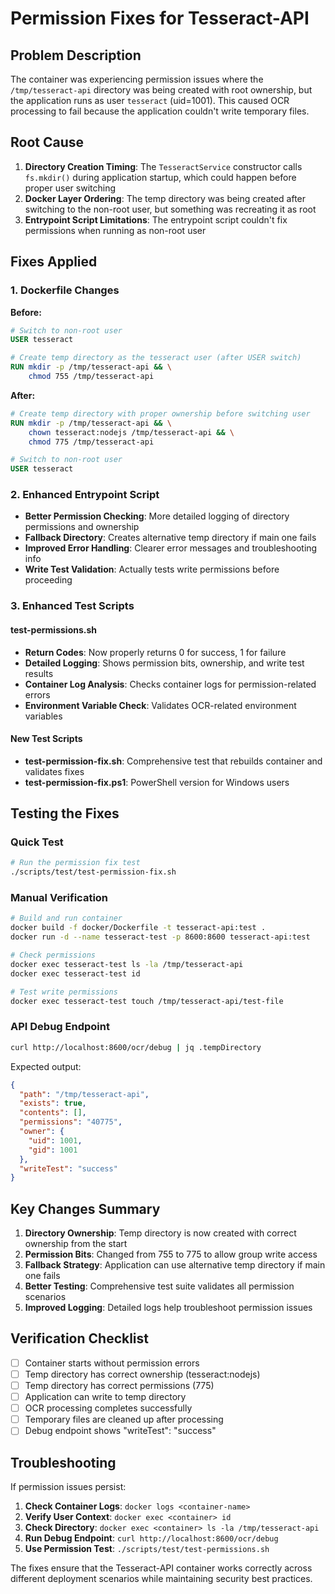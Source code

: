 # Permission Fixes for Tesseract-API

## Problem Description

The container was experiencing permission issues where the `/tmp/tesseract-api` directory was being created with root ownership, but the application runs as user `tesseract` (uid=1001). This caused OCR processing to fail because the application couldn't write temporary files.

## Root Cause

1. **Directory Creation Timing**: The `TesseractService` constructor calls `fs.mkdir()` during application startup, which could happen before proper user switching
2. **Docker Layer Ordering**: The temp directory was being created after switching to the non-root user, but something was recreating it as root
3. **Entrypoint Script Limitations**: The entrypoint script couldn't fix permissions when running as non-root user

## Fixes Applied

### 1. Dockerfile Changes

**Before:**
```dockerfile
# Switch to non-root user
USER tesseract

# Create temp directory as the tesseract user (after USER switch)
RUN mkdir -p /tmp/tesseract-api && \
    chmod 755 /tmp/tesseract-api
```

**After:**
```dockerfile
# Create temp directory with proper ownership before switching user
RUN mkdir -p /tmp/tesseract-api && \
    chown tesseract:nodejs /tmp/tesseract-api && \
    chmod 775 /tmp/tesseract-api

# Switch to non-root user
USER tesseract
```

### 2. Enhanced Entrypoint Script

- **Better Permission Checking**: More detailed logging of directory permissions and ownership
- **Fallback Directory**: Creates alternative temp directory if main one fails
- **Improved Error Handling**: Clearer error messages and troubleshooting info
- **Write Test Validation**: Actually tests write permissions before proceeding

### 3. Enhanced Test Scripts

#### test-permissions.sh
- **Return Codes**: Now properly returns 0 for success, 1 for failure
- **Detailed Logging**: Shows permission bits, ownership, and write test results
- **Container Log Analysis**: Checks container logs for permission-related errors
- **Environment Variable Check**: Validates OCR-related environment variables

#### New Test Scripts
- **test-permission-fix.sh**: Comprehensive test that rebuilds container and validates fixes
- **test-permission-fix.ps1**: PowerShell version for Windows users

## Testing the Fixes

### Quick Test
```bash
# Run the permission fix test
./scripts/test/test-permission-fix.sh
```

### Manual Verification
```bash
# Build and run container
docker build -f docker/Dockerfile -t tesseract-api:test .
docker run -d --name tesseract-test -p 8600:8600 tesseract-api:test

# Check permissions
docker exec tesseract-test ls -la /tmp/tesseract-api
docker exec tesseract-test id

# Test write permissions
docker exec tesseract-test touch /tmp/tesseract-api/test-file
```

### API Debug Endpoint
```bash
curl http://localhost:8600/ocr/debug | jq .tempDirectory
```

Expected output:
```json
{
  "path": "/tmp/tesseract-api",
  "exists": true,
  "contents": [],
  "permissions": "40775",
  "owner": {
    "uid": 1001,
    "gid": 1001
  },
  "writeTest": "success"
}
```

## Key Changes Summary

1. **Directory Ownership**: Temp directory is now created with correct ownership from the start
2. **Permission Bits**: Changed from 755 to 775 to allow group write access
3. **Fallback Strategy**: Application can use alternative temp directory if main one fails
4. **Better Testing**: Comprehensive test suite validates all permission scenarios
5. **Improved Logging**: Detailed logs help troubleshoot permission issues

## Verification Checklist

- [ ] Container starts without permission errors
- [ ] Temp directory has correct ownership (tesseract:nodejs)
- [ ] Temp directory has correct permissions (775)
- [ ] Application can write to temp directory
- [ ] OCR processing completes successfully
- [ ] Temporary files are cleaned up after processing
- [ ] Debug endpoint shows "writeTest": "success"

## Troubleshooting

If permission issues persist:

1. **Check Container Logs**: `docker logs <container-name>`
2. **Verify User Context**: `docker exec <container> id`
3. **Check Directory**: `docker exec <container> ls -la /tmp/tesseract-api`
4. **Run Debug Endpoint**: `curl http://localhost:8600/ocr/debug`
5. **Use Permission Test**: `./scripts/test/test-permissions.sh`

The fixes ensure that the Tesseract-API container works correctly across different deployment scenarios while maintaining security best practices.
